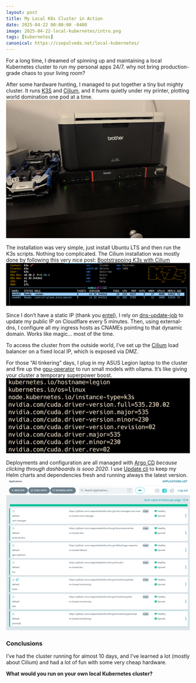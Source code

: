 ```yaml
---
layout: post
title: My Local K8s Cluster in Action
date: 2025-04-22 00:00:00 -0400
image: 2025-04-22-local-kubernetes/intro.png
tags: [kubernetes]
canonical: https://csepulveda.net/local-kubernetes/
---
```


For a long time, I dreamed of spinning up and maintaining a local Kubernetes cluster to run my personal apps 24/7.
why not bring production-grade chaos to your living room?

After some hardware hunting, I managed to put together a tiny but mighty cluster. It runs [K3S] and [Cilium], and it hums quietly under my printer, plotting world domination one pod at a time.
![modest-hardware](/assets/img/2025-04-22-local-kubernetes/hw.png)

The installation was very simple, just install Ubuntu LTS and then run the K3s scripts. Nothing too complicated.
The Cilium installation was mostly done by following this very nice post: [Bootstrapping K3s with Cilium]
![k9s-nodes](/assets/img/2025-04-22-local-kubernetes/intro.png)

Since I don’t have a static IP (thank you [entel]), I rely on [dns-update-job] to update my public IP on Cloudflare every 5 minutes. Then, using external-dns, I configure all my ingress hosts as CNAMEs pointing to that dynamic domain. Works like magic… most of the time.

To access the cluster from the outside world, I’ve set up the [Cilium] load balancer on a fixed local IP, which is exposed via DMZ.

For those “AI tinkering” days, I plug in my ASUS Legion laptop to the cluster and fire up the [gpu-operator] to run small models with ollama. It’s like giving your cluster a temporary superpower boost.
![cuda-power](/assets/img/2025-04-22-local-kubernetes/cuda.png)


Deployments and configuration are all managed with [Argo CD] *because clicking through dashboards is sooo 2020*. I use [Update cli] to keep my Helm charts and dependencies fresh and running always the latest version.
![argocd](/assets/img/2025-04-22-local-kubernetes/argocd.png)

### Conclusions
I’ve had the cluster running for almost 10 days, and I’ve learned a lot (mostly about Cilium) and had a lot of fun with some very cheap hardware.

**What would you run on your own local Kubernetes cluster?**


[dns-update-job]: https://github.com/csepulveda/dns-update-job
[gpu-operator]: https://github.com/NVIDIA/gpu-operator
[Update cli]: https://github.com/updatecli/updatecli
[Argo CD]: https://argo-cd.readthedocs.io/en/stable/
[Cilium]: https://github.com/cilium/cilium
[K3S]: https://k3s.io/
[Entel]: https://entel.cl
[Bootstrapping K3s with Cilium]: https://blog.stonegarden.dev/articles/2024/02/bootstrapping-k3s-with-cilium/